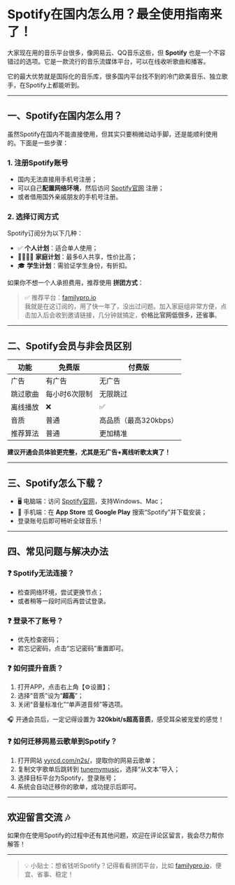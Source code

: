# Spotify在国内怎么用？最全使用指南来了！

大家现在用的音乐平台很多，像网易云、QQ音乐这些，但 **Spotify** 也是一个不容错过的选项。它是一款流行的音乐流媒体平台，可以在线收听歌曲和播客。

它的最大优势就是国际化的音乐库，很多国内平台找不到的冷门欧美音乐、独立歌手，在Spotify上都能听到。

---

## 一、Spotify在国内怎么用？

虽然Spotify在国内不能直接使用，但其实只要稍微动动手脚，还是能顺利使用的。下面是一些步骤：

### 1. 注册Spotify账号

- 国内无法直接用手机号注册；
- 可以自己**配置网络环境**，然后访问 [Spotify官网](https://www.spotify.com/) 注册；
- 或者借用国外亲戚朋友的手机号注册。

### 2. 选择订阅方式

Spotify订阅分为以下几种：

- ✅ **个人计划**：适合单人使用；
- 👨‍👩‍👧‍👦 **家庭计划**：最多6人共享，性价比高；
- 🎓 **学生计划**：需验证学生身份，有折扣。

如果你不想一个人承担费用，推荐使用 **拼团方式**：

> ✅ 推荐平台：[familypro.io](https://familypro.io)  
> 我就是在这订阅的，用了快一年了，没出过问题。加入家庭组非常方便，点击加入后会收到邀请链接，几分钟就搞定，**价格比官网低很多，还省事**。

---

## 二、Spotify会员与非会员区别

| 功能             | 免费版              | 付费版              |
|------------------|---------------------|---------------------|
| 广告             | 有广告               | 无广告               |
| 跳过歌曲         | 每小时6次限制         | 无限跳过               |
| 离线播放         | ❌                  | ✅                  |
| 音质             | 普通                | 高品质（最高320kbps） |
| 推荐算法         | 普通                | 更加精准             |

**建议开通会员体验更完整，尤其是无广告+离线听歌太爽了！**

---

## 三、Spotify怎么下载？

- 🖥 电脑端：访问 [Spotify官网](https://www.spotify.com/)，支持Windows、Mac；
- 📱 手机端：在 **App Store** 或 **Google Play** 搜索“Spotify”并下载安装；
- 登录账号后即可畅听全球音乐！

---

## 四、常见问题与解决办法

### ❓ Spotify无法连接？

- 检查网络环境，尝试更换节点；
- 或者稍等一段时间后再尝试登录。

### ❓ 登录不了账号？

- 优先检查密码；
- 若忘记密码，点击“忘记密码”重置即可。

### ❓ 如何提升音质？

1. 打开APP，点击右上角【⚙设置】；
2. 选择“音质”设为“**超高**”；
3. 关闭“音量标准化”“单声道音频”等选项。

🎧 开通会员后，一定记得设置为 **320kbit/s超高音质**，感受耳朵被宠爱的感觉！

### ❓ 如何迁移网易云歌单到Spotify？

1. 打开网站 [yyrcd.com/n2s/](https://yyrcd.com/n2s/)，提取你的网易云歌单；
2. 复制文字歌单后跳转到 [tunemymusic](https://www.tunemymusic.com/zh/)，选择“从文本”导入；
3. 选择目标平台为Spotify，登录账号；
4. 系统会自动迁移你的歌单，成功提示后即可。

---

## 欢迎留言交流 🎶

如果你在使用Spotify的过程中还有其他问题，欢迎在评论区留言，我会尽力帮你解答！

---

> 💡 小贴士：想省钱听Spotify？记得看看拼团平台，比如 [familypro.io](https://familypro.io?invite=IW062920)，便宜、省事、稳定！

